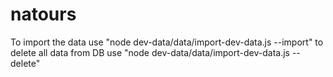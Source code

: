 # natours

To import the data use "node dev-data/data/import-dev-data.js --import"
to delete all data from DB use "node dev-data/data/import-dev-data.js --delete"
